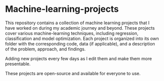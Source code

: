 # Machine-learning-projects

This repository contains a collection of machine learning projects that I have worked on during my academic journey and beyond. These projects cover various machine-learning techniques, including regression, classification and model optimization. Each project is organized into its own folder with the corresponding code, data (if applicable), and a description of the problem, approach, and findings.

Adding new projects every few days as I edit them and make them more presentable.

These projects are open-source and available for everyone to use.
